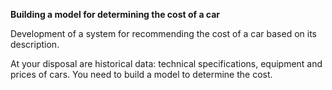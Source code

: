 __Building a model for determining the cost of a car__

Development of a system for recommending the cost of a car based on its description. 

At your disposal are historical data: technical specifications, equipment and prices of cars. You need to build a model to determine the cost.
